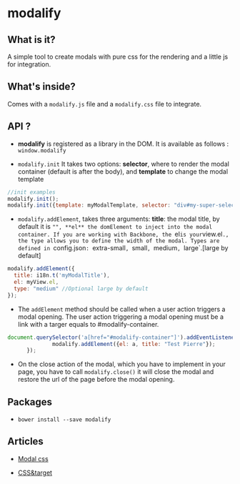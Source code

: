 modalify
=========

## What is it?

A simple tool to create modals with pure css for the rendering and a little js for integration.

## What's inside?

Comes with a ``modalify.js`` file and a `modalify.css` file to integrate.

## API ?

- **modalify** is registered as a library in the DOM. It is available as follows : `window.modalify`

- `modalify.init`
It takes two options: **selector**, where to render the modal container (default is after the body), and **template** to change the 
modal template

```javascript
//init examples
modalify.init();
modalify.init({template: myModalTemplate, selector: "div#my-super-selector"});
```

- `modalify.addElement`, takes three arguments: **title**: the modal title, by default it is `"", **el** the domElement to inject into the modal container. If you are working with Backbone, the `el` is your `view.el`., the type allows you to define the width of the modal. Types are defined in `config.json`: `extra-small`, `small`, `medium`, `large`.[large by default]

```javascript
modalify.addElement({
  title: i18n.t('myModalTitle'),
  el: myView.el,
  type: "medium" //Optional large by default
});
```
- The `addElement` method should be called when a user action triggers a modal opening. The user action triggering a modal opening must be a link with a targer equals to #modalify-container.
```javascript
document.querySelector('a[href="#modalify-container"]').addEventListener('click', function(event){
              modalify.addElement({el: a, title: "Test Pierre"});
      });
```
- On the close action of the modal, which you have to implement in your page, you have to call `modalify.close()` it will close the modal and restore the url of the page before the modal opening.

## Packages
- `bower install --save modalify`

## Articles

- [Modal css](http://codepen.io/maccadb7/pen/nbHEg)

- [CSS&target](http://css-tricks.com/on-target/)

